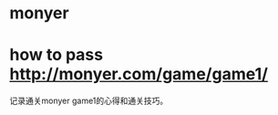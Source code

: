 monyer
======

how to pass http://monyer.com/game/game1/
=================================================

记录通关monyer game1的心得和通关技巧。
